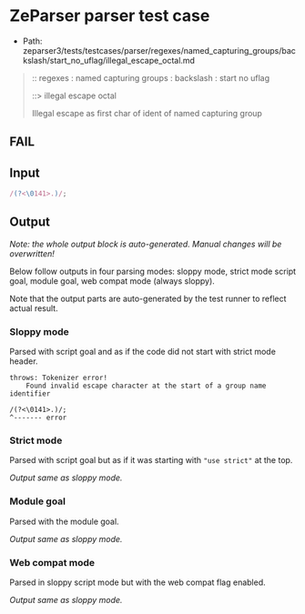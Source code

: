 # ZeParser parser test case

- Path: zeparser3/tests/testcases/parser/regexes/named_capturing_groups/backslash/start_no_uflag/illegal_escape_octal.md

> :: regexes : named capturing groups : backslash : start no uflag
>
> ::> illegal escape octal
>
> Illegal escape as first char of ident of named capturing group

## FAIL

## Input

`````js
/(?<\0141>.)/;
`````

## Output

_Note: the whole output block is auto-generated. Manual changes will be overwritten!_

Below follow outputs in four parsing modes: sloppy mode, strict mode script goal, module goal, web compat mode (always sloppy).

Note that the output parts are auto-generated by the test runner to reflect actual result.

### Sloppy mode

Parsed with script goal and as if the code did not start with strict mode header.

`````
throws: Tokenizer error!
    Found invalid escape character at the start of a group name identifier

/(?<\0141>.)/;
^------- error
`````

### Strict mode

Parsed with script goal but as if it was starting with `"use strict"` at the top.

_Output same as sloppy mode._

### Module goal

Parsed with the module goal.

_Output same as sloppy mode._

### Web compat mode

Parsed in sloppy script mode but with the web compat flag enabled.

_Output same as sloppy mode._
